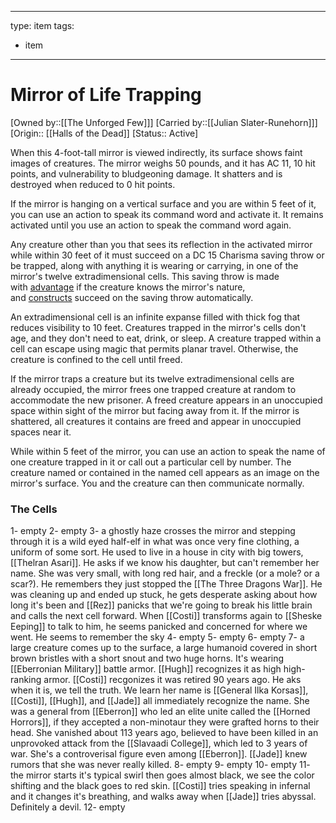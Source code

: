 

---
type: item
tags:
- item
---

# Mirror of Life Trapping

[Owned by::[[The Unforged Few]]]
[Carried by::[[Julian Slater-Runehorn]]]
[Origin:: [[Halls of the Dead]]
[Status:: Active]

When this 4-foot-tall mirror is viewed indirectly, its surface shows faint images of creatures. The mirror weighs 50 pounds, and it has AC 11, 10 hit points, and vulnerability to bludgeoning damage. It shatters and is destroyed when reduced to 0 hit points.  
  
If the mirror is hanging on a vertical surface and you are within 5 feet of it, you can use an action to speak its command word and activate it. It remains activated until you use an action to speak the command word again.  
  
Any creature other than you that sees its reflection in the activated mirror while within 30 feet of it must succeed on a DC 15 Charisma saving throw or be trapped, along with anything it is wearing or carrying, in one of the mirror's twelve extradimensional cells. This saving throw is made with [advantage](https://roll20.net/compendium/dnd5e/Rules:Ability%20Scores?expansion=0#toc_2) if the creature knows the mirror's nature, and [constructs](https://roll20.net/compendium/dnd5e/CategoryIndex:Monsters?expansion=0#toc_3) succeed on the saving throw automatically.  
  
An extradimensional cell is an infinite expanse filled with thick fog that reduces visibility to 10 feet. Creatures trapped in the mirror's cells don't age, and they don't need to eat, drink, or sleep. A creature trapped within a cell can escape using magic that permits planar travel. Otherwise, the creature is confined to the cell until freed.  
  
If the mirror traps a creature but its twelve extradimensional cells are already occupied, the mirror frees one trapped creature at random to accommodate the new prisoner. A freed creature appears in an unoccupied space within sight of the mirror but facing away from it. If the mirror is shattered, all creatures it contains are freed and appear in unoccupied spaces near it.  
  
While within 5 feet of the mirror, you can use an action to speak the name of one creature trapped in it or call out a particular cell by number. The creature named or contained in the named cell appears as an image on the mirror's surface. You and the creature can then communicate normally.

### The Cells

1- empty
2- empty
3- a ghostly haze crosses the mirror and stepping through it is a wild eyed half-elf in what was once very fine clothing, a uniform of some sort. He used to live in a house in city with big towers, [[Thelran Asari]]. He asks if we know his daughter, but can't remember her name. She was very small, with long red hair, and a freckle (or a mole? or a scar?). He remembers they just stopped the [[The Three Dragons War]]. He was cleaning up and ended up stuck, he gets desperate asking about how long it's been and [[Rez]] panicks that we're going to break his little brain and calls the next cell forward. When [[Costi]] transforms again to [[Sheske Eeping]] to talk to him, he seems panicked and concerned for where we went. He seems to remember the sky
4- empty
5- empty
6- empty
7- a large creature comes up to the surface, a large humanoid covered in short brown bristles with a short snout and two huge horns. It's wearing [[Eberronian Military]] battle armor. [[Hugh]] recognizes it as high high-ranking armor. [[Costi]] recgonizes it was retired 90 years ago. He aks when it is, we tell the truth. We learn her name is [[General Ilka Korsas]], [[Costi]], [[Hugh]], and [[Jade]] all immediately recognize the name. She was a general from [[Eberron]] who led an elite unite called the [[Horned Horrors]], if they accepted a non-minotaur they were grafted horns to their head. She vanished about 113 years ago, believed to have been killed in an unprovoked attack from the [[Slavaadi College]], which led to 3 years of war. She's a controverisal figure even among [[Eberron]]. [[Jade]] knew rumors that she was never really killed. 
8- empty
9- empty
10- empty 
11- the mirror starts it's typical swirl then goes almost black, we see the color shifting and the black goes to red skin. [[Costi]] tries speaking in infernal and it changes it's breathing, and walks away when [[Jade]] tries abyssal. Definitely a devil.
12- empty